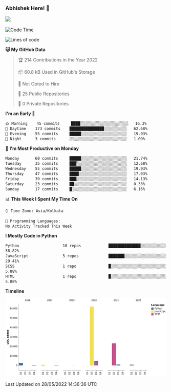 ### Abhishek Here! 👋
![](https://komarev.com/ghpvc/?username=5parkp1ug&color=green)

<!--
**5parkp1ug/5parkp1ug** is a ✨ _special_ ✨ repository because its `README.md` (this file) appears on your GitHub profile.

Here are some ideas to get you started:

- 🔭 I’m currently working on ...
- 🌱 I’m currently learning ...
- 👯 I’m looking to collaborate on ...
- 🤔 I’m looking for help with ...
- 💬 Ask me about ...
- 📫 How to reach me: ...
- 😄 Pronouns: ...
- ⚡ Fun fact: ...
-->

<!--START_SECTION:waka-->
![Code Time](http://img.shields.io/badge/Code%20Time-0%20secs-blue)

![Lines of code](https://img.shields.io/badge/From%20Hello%20World%20I%27ve%20Written-95%20Thousand%20lines%20of%20code-blue)

**🐱 My GitHub Data** 

> 🏆 214 Contributions in the Year 2022
 > 
> 📦 60.8 kB Used in GitHub's Storage 
 > 
> 🚫 Not Opted to Hire
 > 
> 📜 25 Public Repositories 
 > 
> 🔑 0 Private Repositories  
 > 
**I'm an Early 🐤** 

```text
🌞 Morning    45 commits     ████░░░░░░░░░░░░░░░░░░░░░   16.3% 
🌆 Daytime    173 commits    ███████████████░░░░░░░░░░   62.68% 
🌃 Evening    55 commits     █████░░░░░░░░░░░░░░░░░░░░   19.93% 
🌙 Night      3 commits      ░░░░░░░░░░░░░░░░░░░░░░░░░   1.09%

```
📅 **I'm Most Productive on Monday** 

```text
Monday       60 commits     █████░░░░░░░░░░░░░░░░░░░░   21.74% 
Tuesday      35 commits     ███░░░░░░░░░░░░░░░░░░░░░░   12.68% 
Wednesday    55 commits     █████░░░░░░░░░░░░░░░░░░░░   19.93% 
Thursday     47 commits     ████░░░░░░░░░░░░░░░░░░░░░   17.03% 
Friday       39 commits     ███░░░░░░░░░░░░░░░░░░░░░░   14.13% 
Saturday     23 commits     ██░░░░░░░░░░░░░░░░░░░░░░░   8.33% 
Sunday       17 commits     █░░░░░░░░░░░░░░░░░░░░░░░░   6.16%

```


📊 **This Week I Spent My Time On** 

```text
⌚︎ Time Zone: Asia/Kolkata

💬 Programming Languages: 
No Activity Tracked This Week

```

**I Mostly Code in Python** 

```text
Python                   10 repos            ██████████████░░░░░░░░░░░   58.82% 
JavaScript               5 repos             ███████░░░░░░░░░░░░░░░░░░   29.41% 
SCSS                     1 repo              █░░░░░░░░░░░░░░░░░░░░░░░░   5.88% 
HTML                     1 repo              █░░░░░░░░░░░░░░░░░░░░░░░░   5.88%

```


**Timeline**

![Chart not found](https://raw.githubusercontent.com/5parkp1ug/5parkp1ug/master/charts/bar_graph.png) 


 Last Updated on 28/05/2022 14:36:36 UTC
<!--END_SECTION:waka-->
